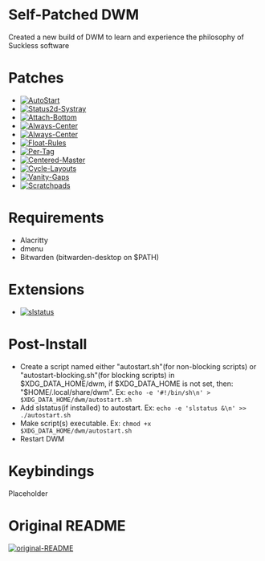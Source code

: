 # Self-Patched DWM
Created a new build of DWM to learn and experience the philosophy of Suckless software

# Patches
- [![AutoStart](https://img.shields.io/badge/DWM-AutoStart-blue)](https://dwm.suckless.org/patches/autostart/)
- [![Status2d-Systray](https://img.shields.io/badge/DWM-Status2D(With%20System%20Tray)-blue)](https://dwm.suckless.org/patches/status2d/)
- [![Attach-Bottom](https://img.shields.io/badge/DWM-Attach%20Bottom-blue)](https://dwm.suckless.org/patches/attachbottom/)
- [![Always-Center](https://img.shields.io/badge/DWM-Always%20Center-blue)](https://dwm.suckless.org/patches/alwayscenter/)
- [![Always-Center](https://img.shields.io/badge/DWM-Always%20Center-blue)](https://dwm.suckless.org/patches/alwayscenter/)
- [![Float-Rules](https://img.shields.io/badge/DWM-Float%20Rules-blue)](https://dwm.suckless.org/patches/floatrules/)
- [![Per-Tag](https://img.shields.io/badge/DWM-Per%20Tag-blue)](https://dwm.suckless.org/patches/pertag/)
- [![Centered-Master](https://img.shields.io/badge/DWM-Centered%20Master-blue)](https://dwm.suckless.org/patches/centeredmaster/)
- [![Cycle-Layouts](https://img.shields.io/badge/DWM-Cycle%20Layouts-blue)](https://dwm.suckless.org/patches/centeredmaster/)
- [![Vanity-Gaps](https://img.shields.io/badge/DWM-Vanity%20Gaps-blue)](https://dwm.suckless.org/patches/vanitygaps/)
- [![Scratchpads](https://img.shields.io/badge/DWM-Scratchpads-blue)](https://dwm.suckless.org/patches/scratchpads/)

# Requirements
- Alacritty
- dmenu
- Bitwarden (bitwarden-desktop on $PATH)

# Extensions
- [![slstatus](https://img.shields.io/badge/fpetros1-Custom%20slstatus-blue)](https://github.com/fpetros1/my-slstatus/)

# Post-Install
- Create a script named either "autostart.sh"(for non-blocking scripts) or "autostart-blocking.sh"(for blocking scripts) in $XDG_DATA_HOME/dwm, if $XDG_DATA_HOME is not set, then: "$HOME/.local/share/dwm". Ex: `echo -e '#!/bin/sh\n' > $XDG_DATA_HOME/dwm/autostart.sh`
- Add slstatus(if installed) to autostart. Ex: `echo -e 'slstatus &\n' >> ./autostart.sh`
- Make script(s) executable. Ex: `chmod +x $XDG_DATA_HOME/dwm/autostart.sh`
- Restart DWM

# Keybindings
Placeholder

# Original README
[![original-README](https://img.shields.io/badge/README-Suckless-blue)](SUCKLESS.README)
